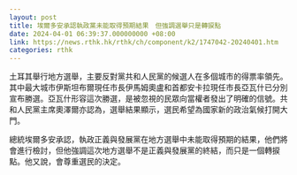 ```yaml
---
layout: post
title: 埃爾多安承認執政黨未能取得預期結果　但強調選舉只是轉捩點
date: 2024-04-01 06:39:37.000000000 +08:00
link: https://news.rthk.hk/rthk/ch/component/k2/1747042-20240401.htm
categories: rthk
---
```


土耳其舉行地方選舉，主要反對黨共和人民黨的候選人在多個城市的得票率領先。其中最大城市伊斯坦布爾現任市長伊馬姆奧盧和首都安卡拉現任市長亞瓦什已分別宣布勝選。亞瓦什形容這次勝選，是被忽視的民眾向當權者發出了明確的信號。共和人民黨主席奧澤爾亦認為，選舉結果顯示，選民希望為國家新的政治氣候打開大門。

總統埃爾多安承認，執政正義與發展黨在地方選舉中未能取得預期的結果，他們將會進行檢討，但他強調這次地方選舉不是正義與發展黨的終結，而只是一個轉捩點。他又說，會尊重選民的決定。
